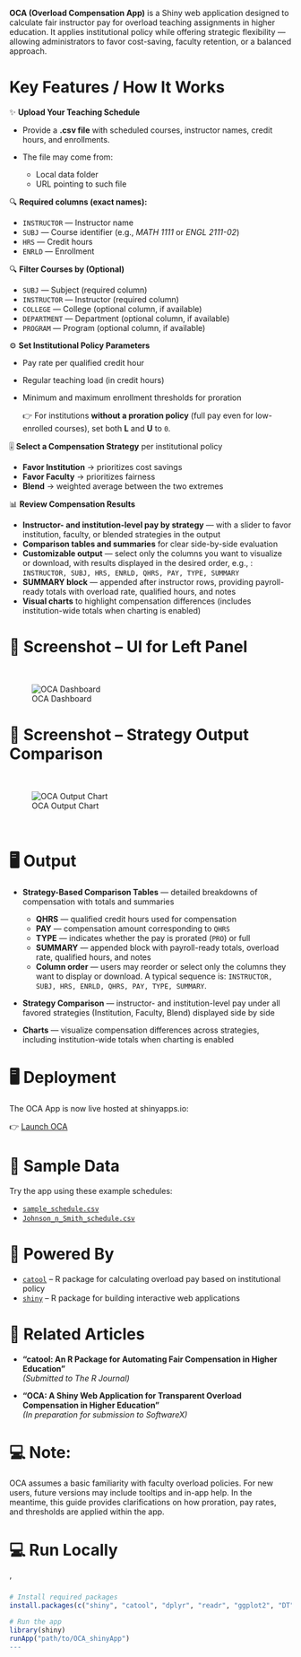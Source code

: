 **OCA (Overload Compensation App)** is a Shiny web application designed
to calculate fair instructor pay for overload teaching assignments in
higher education. It applies institutional policy while offering
strategic flexibility — allowing administrators to favor cost-saving,
faculty retention, or a balanced approach.

# Key Features / How It Works

✨ **Upload Your Teaching Schedule**

- Provide a **.csv file** with scheduled courses, instructor names,
  credit hours, and enrollments.

- The file may come from:

  - Local data folder
  - URL pointing to such file

🔍 **Required columns (exact names):**

- `INSTRUCTOR` — Instructor name
- `SUBJ` — Course identifier (e.g., *MATH 1111* or *ENGL 2111-02*)
- `HRS` — Credit hours
- `ENRLD` — Enrollment

🔍 **Filter Courses by (Optional)**

- `SUBJ` — Subject (required column)
- `INSTRUCTOR` — Instructor (required column)
- `COLLEGE` — College (optional column, if available)
- `DEPARTMENT` — Department (optional column, if available)
- `PROGRAM` — Program (optional column, if available)

⚙️ **Set Institutional Policy Parameters**

- Pay rate per qualified credit hour

- Regular teaching load (in credit hours)

- Minimum and maximum enrollment thresholds for proration

  👉 For institutions **without a proration policy** (full pay even for
  low-enrolled courses), set both **L** and **U** to `0`.

🎚 **Select a Compensation Strategy** per institutional policy

- **Favor Institution** → prioritizes cost savings
- **Favor Faculty** → prioritizes fairness
- **Blend** → weighted average between the two extremes

📊 **Review Compensation Results**

- **Instructor- and institution-level pay by strategy** — with a slider
  to favor institution, faculty, or blended strategies in the output
- **Comparison tables and summaries** for clear side-by-side evaluation
- **Customizable output** — select only the columns you want to
  visualize or download, with results displayed in the desired order,
  e.g., : `INSTRUCTOR, SUBJ, HRS, ENRLD, QHRS, PAY, TYPE, SUMMARY`
- **SUMMARY block** — appended after instructor rows, providing
  payroll-ready totals with overload rate, qualified hours, and notes
- **Visual charts** to highlight compensation differences (includes
  institution-wide totals when charting is enabled)

# 📸 Screenshot – UI for Left Panel

<br>

<figure>
<img src="pics/oca_dashboard.png" alt="OCA Dashboard" />
<figcaption aria-hidden="true">OCA Dashboard</figcaption>
</figure>

# 📸 Screenshot – Strategy Output Comparison

<br>

<figure>
<img src="pics/oca_output_right.png" alt="OCA Output Chart" />
<figcaption aria-hidden="true">OCA Output Chart</figcaption>
</figure>

<br>

# 🖥️ Output

- **Strategy-Based Comparison Tables** — detailed breakdowns of
  compensation with totals and summaries

  - **QHRS** — qualified credit hours used for compensation
  - **PAY** — compensation amount corresponding to `QHRS`
  - **TYPE** — indicates whether the pay is prorated (`PRO`) or full
  - **SUMMARY** — appended block with payroll-ready totals, overload
    rate, qualified hours, and notes
  - **Column order** — users may reorder or select only the columns they
    want to display or download. A typical sequence is:
    `INSTRUCTOR, SUBJ, HRS, ENRLD, QHRS, PAY, TYPE, SUMMARY`.

- **Strategy Comparison** — instructor- and institution-level pay under
  all favored strategies (Institution, Faculty, Blend) displayed side by
  side

- **Charts** — visualize compensation differences across strategies,
  including institution-wide totals when charting is enabled

# 🖥️ Deployment

The OCA App is now live hosted at shinyapps.io:

👉 [Launch OCA](https://aberra.shinyapps.io/OCA_shinyApp/)

# 📁 Sample Data

Try the app using these example schedules:

- [`sample_schedule.csv`](https://raw.githubusercontent.com/dawit3000/OCA/main/sample_schedule.csv)  
- [`Johnson_n_Smith_schedule.csv`](https://raw.githubusercontent.com/dawit3000/OCA/main/Johnson_n_smith_schedule.csv)

# 🧰 Powered By

- [`catool`](https://github.com/dawit3000/catool) – R package for
  calculating overload pay based on institutional policy
- [`shiny`](https://shiny.posit.co/) – R package for building
  interactive web applications

# 📄 Related Articles

- **“catool: An R Package for Automating Fair Compensation in Higher
  Education”**  
  *(Submitted to The R Journal)*

- **“OCA: A Shiny Web Application for Transparent Overload Compensation
  in Higher Education”**  
  *(In preparation for submission to SoftwareX)*

# 💻 Note:

OCA assumes a basic familiarity with faculty overload policies. For new
users, future versions may include tooltips and in-app help. In the
meantime, this guide provides clarifications on how proration, pay
rates, and thresholds are applied within the app.

# 💻 Run Locally

’

``` r
# Install required packages
install.packages(c("shiny", "catool", "dplyr", "readr", "ggplot2", "DT", "shinyWidgets"))

# Run the app
library(shiny)
runApp("path/to/OCA_shinyApp")
---
```
